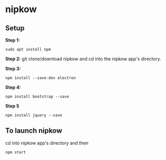 # nipkow

## Setup
**Step 1:**
```
sudo apt install npm
```

**Step 2:**
git clone/download nipkow and cd into the nipkow app's directory.

**Step 3:**
```
npm install --save-dev electron
```

**Step 4:**
```
npm install bootstrap --save
```

**Step 5**
```
npm install jquery --save
```



## To launch nipkow

cd into nipkow app's directory and then

```
npm start
```

